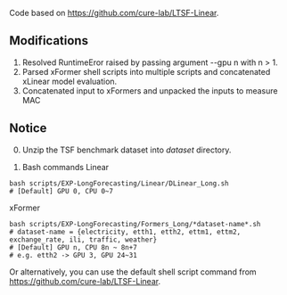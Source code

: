 Code based on https://github.com/cure-lab/LTSF-Linear.

## Modifications
1. Resolved RuntimeEror raised by passing argument --gpu n with n > 1.
2. Parsed xFormer shell scripts into multiple scripts and concatenated xLinear model evaluation.
3. Concatenated input to xFormers and unpacked the inputs to measure MAC

## Notice
0. Unzip the TSF benchmark dataset into *dataset* directory.

1. Bash commands
Linear
```
bash scripts/EXP-LongForecasting/Linear/DLinear_Long.sh
# [Default] GPU 0, CPU 0~7
```
xFormer
```
bash scripts/EXP-LongForecasting/Formers_Long/*dataset-name*.sh
# dataset-name = {electricity, etth1, etth2, ettm1, ettm2, exchange_rate, ili, traffic, weather}
# [Default] GPU n, CPU 8n ~ 8n+7
# e.g. etth2 -> GPU 3, GPU 24~31
```

Or alternatively, you can use the default shell script command from https://github.com/cure-lab/LTSF-Linear.
